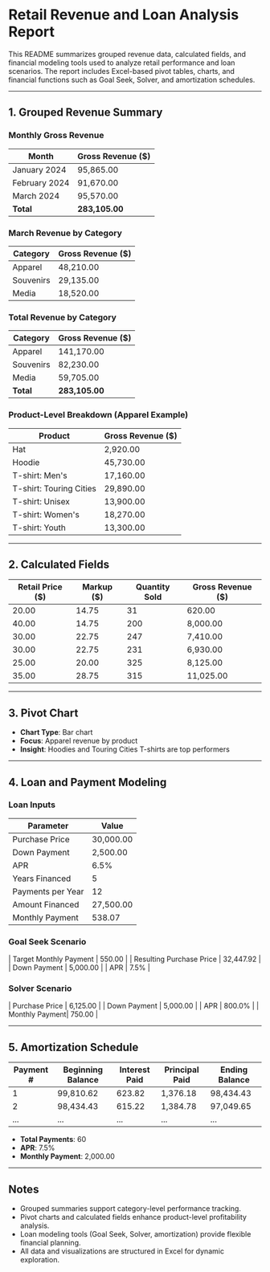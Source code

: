 # Retail Revenue and Loan Analysis Report

This README summarizes grouped revenue data, calculated fields, and financial modeling tools used to analyze retail performance and loan scenarios. The report includes Excel-based pivot tables, charts, and financial functions such as Goal Seek, Solver, and amortization schedules.

---

## 1. Grouped Revenue Summary

### Monthly Gross Revenue

| Month        | Gross Revenue ($) |
|--------------|-------------------|
| January 2024 | 95,865.00         |
| February 2024| 91,670.00         |
| March 2024   | 95,570.00         |
| **Total**    | **283,105.00**    |

### March Revenue by Category

| Category   | Gross Revenue ($) |
|------------|-------------------|
| Apparel    | 48,210.00         |
| Souvenirs  | 29,135.00         |
| Media      | 18,520.00         |

### Total Revenue by Category

| Category   | Gross Revenue ($) |
|------------|-------------------|
| Apparel    | 141,170.00        |
| Souvenirs  | 82,230.00         |
| Media      | 59,705.00         |
| **Total**  | **283,105.00**    |

### Product-Level Breakdown (Apparel Example)

| Product                | Gross Revenue ($) |
|------------------------|-------------------|
| Hat                    | 2,920.00          |
| Hoodie                 | 45,730.00         |
| T-shirt: Men's         | 17,160.00         |
| T-shirt: Touring Cities| 29,890.00         |
| T-shirt: Unisex        | 13,900.00         |
| T-shirt: Women's       | 18,270.00         |
| T-shirt: Youth         | 13,300.00         |

---

## 2. Calculated Fields

| Retail Price ($) | Markup ($) | Quantity Sold | Gross Revenue ($) |
|------------------|------------|----------------|--------------------|
| 20.00            | 14.75      | 31             | 620.00             |
| 40.00            | 14.75      | 200            | 8,000.00           |
| 30.00            | 22.75      | 247            | 7,410.00           |
| 30.00            | 22.75      | 231            | 6,930.00           |
| 25.00            | 20.00      | 325            | 8,125.00           |
| 35.00            | 28.75      | 315            | 11,025.00          |

---

## 3. Pivot Chart

- **Chart Type**: Bar chart
- **Focus**: Apparel revenue by product
- **Insight**: Hoodies and Touring Cities T-shirts are top performers

---

## 4. Loan and Payment Modeling

### Loan Inputs

| Parameter             | Value         |
|-----------------------|---------------|
| Purchase Price        | 30,000.00     |
| Down Payment          | 2,500.00      |
| APR                   | 6.5%          |
| Years Financed        | 5             |
| Payments per Year     | 12            |
| Amount Financed       | 27,500.00     |
| Monthly Payment       | 538.07        |

### Goal Seek Scenario

| Target Monthly Payment | 550.00        |
| Resulting Purchase Price | 32,447.92   |
| Down Payment            | 5,000.00     |
| APR                     | 7.5%         |

### Solver Scenario

| Purchase Price | 6,125.00 |
| Down Payment   | 5,000.00 |
| APR            | 800.0%   |
| Monthly Payment| 750.00   |

---

## 5. Amortization Schedule

| Payment # | Beginning Balance | Interest Paid | Principal Paid | Ending Balance |
|-----------|-------------------|----------------|----------------|----------------|
| 1         | 99,810.62         | 623.82         | 1,376.18       | 98,434.43      |
| 2         | 98,434.43         | 615.22         | 1,384.78       | 97,049.65      |
| ...       | ...               | ...            | ...            | ...            |

- **Total Payments**: 60
- **APR**: 7.5%
- **Monthly Payment**: 2,000.00

---

## Notes

- Grouped summaries support category-level performance tracking.
- Pivot charts and calculated fields enhance product-level profitability analysis.
- Loan modeling tools (Goal Seek, Solver, amortization) provide flexible financial planning.
- All data and visualizations are structured in Excel for dynamic exploration.